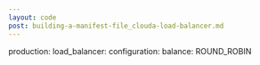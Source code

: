 ```yaml
---
layout: code
post: building-a-manifest-file_clouda-load-balancer.md
---
```



production:
    load_balancer:
        configuration:
            balance: ROUND_ROBIN
